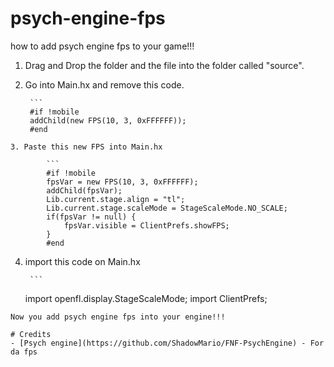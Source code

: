# psych-engine-fps 
 
how to add psych engine fps to your game!!!  

1. Drag and Drop the folder and the file into the folder called "source".

2. Go into Main.hx and remove this code. 

		```
		#if !mobile
		addChild(new FPS(10, 3, 0xFFFFFF));
		#end 
``` 
3. Paste this new FPS into Main.hx  
 
		```
		#if !mobile
		fpsVar = new FPS(10, 3, 0xFFFFFF);
		addChild(fpsVar);
		Lib.current.stage.align = "tl";
		Lib.current.stage.scaleMode = StageScaleMode.NO_SCALE;
		if(fpsVar != null) {
			fpsVar.visible = ClientPrefs.showFPS;
		}
		#end
```  
4. import this code on Main.hx 

		```
	import openfl.display.StageScaleMode; 
	import ClientPrefs; 
```  
Now you add psych engine fps into your engine!!! 

# Credits  
- [Psych engine](https://github.com/ShadowMario/FNF-PsychEngine) - For da fps
